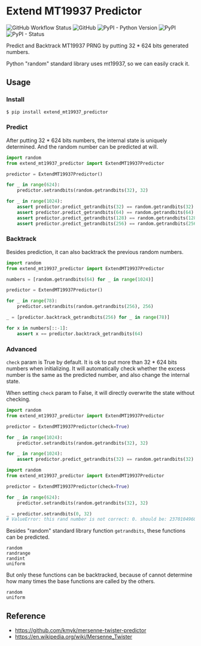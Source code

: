 # Extend MT19937 Predictor

![GitHub Workflow Status](https://img.shields.io/github/actions/workflow/status/NonupleBroken/ExtendMT19937Predictor/unit_testing.yaml?branch=main) ![GitHub](https://img.shields.io/github/license/NonupleBroken/ExtendMT19937Predictor) ![PyPI - Python Version](https://img.shields.io/pypi/pyversions/extend-mt19937-predictor) ![PyPI](https://img.shields.io/pypi/v/extend-mt19937-predictor) ![PyPI - Status](https://img.shields.io/pypi/status/extend-mt19937-predictor)

Predict and Backtrack MT19937 PRNG by putting 32 * 624 bits generated numbers.

Python "random" standard library uses mt19937, so we can easily crack it.

## Usage

### Install

```bash
$ pip install extend_mt19937_predictor
```

### Predict

After putting 32 * 624 bits numbers,  the internal state is uniquely determined. And the random number can be predicted at will.

```python
import random
from extend_mt19937_predictor import ExtendMT19937Predictor

predictor = ExtendMT19937Predictor()

for _ in range(624):
    predictor.setrandbits(random.getrandbits(32), 32)

for _ in range(1024):
    assert predictor.predict_getrandbits(32) == random.getrandbits(32)
    assert predictor.predict_getrandbits(64) == random.getrandbits(64)
    assert predictor.predict_getrandbits(128) == random.getrandbits(128)
    assert predictor.predict_getrandbits(256) == random.getrandbits(256)
```

### Backtrack

Besides prediction, it can also backtrack the previous random numbers.

```python
import random
from extend_mt19937_predictor import ExtendMT19937Predictor

numbers = [random.getrandbits(64) for _ in range(1024)]

predictor = ExtendMT19937Predictor()

for _ in range(78):
    predictor.setrandbits(random.getrandbits(256), 256)

_ = [predictor.backtrack_getrandbits(256) for _ in range(78)]

for x in numbers[::-1]:
    assert x == predictor.backtrack_getrandbits(64)
```

### Advanced

`check` param is True by default.  It is ok to put more than 32 * 624 bits numbers when initializing. It will automatically check whether the excess number is the same as the predicted number, and also change the internal state.

 When setting `check` param to False, it will directly overwrite the state without checking.

```python
import random
from extend_mt19937_predictor import ExtendMT19937Predictor

predictor = ExtendMT19937Predictor(check=True)

for _ in range(1024):
    predictor.setrandbits(random.getrandbits(32), 32)

for _ in range(1024):
    assert predictor.predict_getrandbits(32) == random.getrandbits(32)

```

```python
import random
from extend_mt19937_predictor import ExtendMT19937Predictor

predictor = ExtendMT19937Predictor(check=True)

for _ in range(624):
    predictor.setrandbits(random.getrandbits(32), 32)

_ = predictor.setrandbits(0, 32)
# ValueError: this rand number is not correct: 0. should be: 2370104960
```

Besides "random" standard library function `getrandbits`, these functions can be predicted.

```
random
randrange
randint
uniform
```

But only these functions can be backtracked, because of cannot determine how many times the base functions are called by the others.

```
random
uniform
```

## Reference

* https://github.com/kmyk/mersenne-twister-predictor
* https://en.wikipedia.org/wiki/Mersenne_Twister
